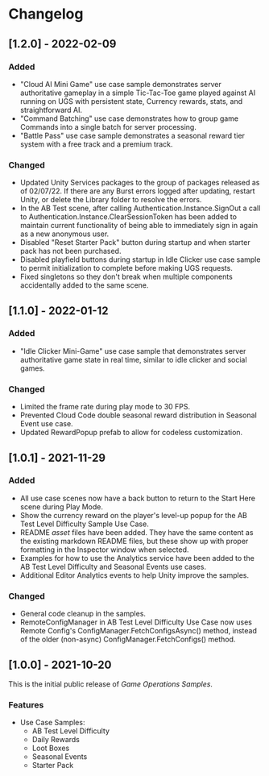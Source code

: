 # Changelog

## [1.2.0] - 2022-02-09

### Added

* "Cloud AI Mini Game" use case sample demonstrates server authoritative gameplay in a simple Tic-Tac-Toe
  game played against AI running on UGS with persistent state, Currency rewards, stats, and straightforward AI.
* "Command Batching" use case demonstrates how to group game Commands into a single batch for server processing.
* "Battle Pass" use case sample demonstrates a seasonal reward tier system with a free track and a premium track.

### Changed

* Updated Unity Services packages to the group of packages released as of 02/07/22. If there are any Burst errors logged after updating, restart Unity, or delete the Library folder to resolve the errors.
* In the AB Test scene, after calling Authentication.Instance.SignOut a call to Authentication.Instance.ClearSessionToken has been added to maintain current functionality of being able to immediately sign in again as a new anonymous user.
* Disabled "Reset Starter Pack" button during startup and when starter pack has not been purchased.
* Disabled playfield buttons during startup in Idle Clicker use case sample to permit initialization to complete before making UGS requests.
* Fixed singletons so they don't break when multiple components accidentally added to the same scene.

## [1.1.0] - 2022-01-12

### Added

* "Idle Clicker Mini-Game" use case sample that demonstrates server authoritative game state in real time,
  similar to idle clicker and social games.
  
### Changed

* Limited the frame rate during play mode to 30 FPS.
* Prevented Cloud Code double seasonal reward distribution in Seasonal Event use case.
* Updated RewardPopup prefab to allow for codeless customization.

## [1.0.1] - 2021-11-29

### Added

* All use case scenes now have a back button to return to the Start Here scene during Play Mode.
* Show the currency reward on the player's level-up popup for the AB Test Level Difficulty Sample Use Case.
* README _asset_ files have been added. They have the same content as the existing markdown README files, but these show up with proper formatting in the Inspector window when selected.
* Examples for how to use the Analytics service have been added to the AB Test Level Difficulty and Seasonal Events use cases.
* Additional Editor Analytics events to help Unity improve the samples.

### Changed

* General code cleanup in the samples.
* RemoteConfigManager in AB Test Level Difficulty Use Case now uses Remote Config's ConfigManager.FetchConfigsAsync() method, instead of the older (non-async) ConfigManager.FetchConfigs() method.

## [1.0.0] - 2021-10-20

This is the initial public release of *Game Operations Samples*.

### Features

* Use Case Samples:
  * AB Test Level Difficulty
  * Daily Rewards
  * Loot Boxes
  * Seasonal Events
  * Starter Pack
